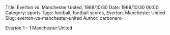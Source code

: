 Title: Everton vs. Manchester United, 1988/10/30
Date: 1988/10/30 00:00
Category: sports
Tags: football, football scores, Everton, Manchester United
Slug: everton-vs-manchester-united
Author: carbonero


Everton 1 - 1 Manchester United
